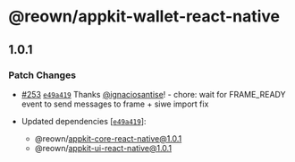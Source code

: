 # @reown/appkit-wallet-react-native

## 1.0.1

### Patch Changes

- [#253](https://github.com/reown-com/appkit-react-native/pull/253) [`e49a419`](https://github.com/reown-com/appkit-react-native/commit/e49a419fcf4fb031274b5b371d6808453de06f1b) Thanks [@ignaciosantise](https://github.com/ignaciosantise)! - chore: wait for FRAME_READY event to send messages to frame + siwe import fix

- Updated dependencies [[`e49a419`](https://github.com/reown-com/appkit-react-native/commit/e49a419fcf4fb031274b5b371d6808453de06f1b)]:
  - @reown/appkit-core-react-native@1.0.1
  - @reown/appkit-ui-react-native@1.0.1
